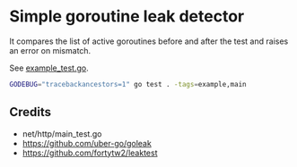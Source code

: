 # Simple goroutine leak detector

It compares the list of active goroutines before and after the test and raises an error on mismatch.

See [example_test.go](example_test.go).

```sh
GODEBUG="tracebackancestors=1" go test . -tags=example,main
```

## Credits

* net/http/main_test.go
* https://github.com/uber-go/goleak
* https://github.com/fortytw2/leaktest
